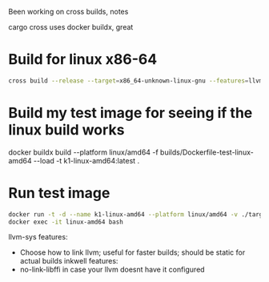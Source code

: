 Been working on cross builds, notes

cargo cross uses docker buildx, great

# Build for linux x86-64
```sh
cross build --release --target=x86_64-unknown-linux-gnu --features=llvm-sys/force-static
```

# Build my test image for seeing if the linux build works
docker buildx build --platform linux/amd64 -f builds/Dockerfile-test-linux-amd64 --load -t k1-linux-amd64:latest .

# Run test image
```sh
docker run -t -d --name k1-linux-amd64 --platform linux/amd64 -v ./target/x86_64-unknown-linux-gnu/release/compiler:/root/k1/compiler -v ./stdlib/:/root/k1/stdlib -v ./rt/:/root/k1/rt k1-linux-amd64:latest
docker exec -it linux-amd64 bash
```

llvm-sys features:
- Choose how to link llvm; useful for faster builds; should be static for actual builds
inkwell features:
- no-link-libffi in case your llvm doesnt have it configured
